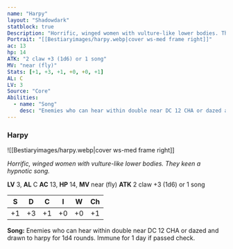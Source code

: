 ```yaml
---
name: "Harpy"
layout: "Shadowdark"
statblock: true
Description: "Horrific, winged women with vulture-like lower bodies. They keen a hypnotic song."
Portrait: "[[Bestiaryimages/harpy.webp|cover ws-med frame right]]"
ac: 13
hp: 14
ATK: "2 claw +3 (1d6) or 1 song"
MV: "near (fly)"
Stats: [+1, +3, +1, +0, +0, +1]
AL: C
LV: 3
Source: "Core"
Abilities:
  - name: "Song"
    desc: "Enemies who can hear within double near DC 12 CHA or dazed and drawn to harpy for 1d4 rounds. Immune for 1 day if passed check."
---
```


### Harpy

![[Bestiaryimages/harpy.webp|cover ws-med frame right]]

_Horrific, winged women with vulture-like lower bodies. They keen a hypnotic song._

**LV** 3, **AL** C
**AC** 13, **HP** 14, **MV** near (fly)
**ATK** 2 claw +3 (1d6) or 1 song

|  S  |  D  |  C  |  I  |  W  |  Ch  |
|:---:|:---:|:---:|:---:|:---:|:----:|
| +1 | +3 | +1 | +0 | +0 | +1 |

**Song:** Enemies who can hear within double near DC 12 CHA or dazed and drawn to harpy for 1d4 rounds. Immune for 1 day if passed check.

